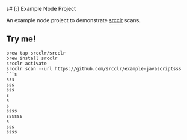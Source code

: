 s# [:] Example Node Project

An example node project to demonstrate [srcclr](https://www.srcclr.com) scans.

## Try me!

```
brew tap srcclr/srcclr
brew install srcclr
srcclr activate
srcclr scan --url https://github.com/srcclr/example-javascriptsss
```s
sss
sss
sss
s
s
s
ssss
ssssss
s
sss
ssss
